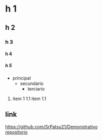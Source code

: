 # h 1

## h 2

### h 3

#### h 4

##### h 5

- principal
  - secundario
    - terciario

1. item 1
  1.1 item 1.1

## link

<https://github.com/SrPatsu21/Demonstrativo> \
[repositorio](https://github.com/SrPatsu21/Demonstrativo)
